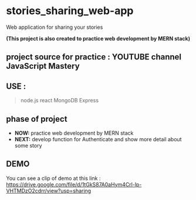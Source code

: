 # stories_sharing_web-app
Web application for sharing your stories

**(This project is also created to practice web development by MERN stack)**


## **project source for practice : YOUTUBE channel JavaScript Mastery**


## USE :
>node.js
>react
>MongoDB
>Express


## phase of project
* **NOW:**
practice web development by MERN stack
* **NEXT:**
develop function for Authenticate and show more detail about some story


## DEMO
You can see a clip of demo at this link : https://drive.google.com/file/d/1tGkS87A0aHym4Crl-lp-VHTMDzO2cdrr/view?usp=sharing
